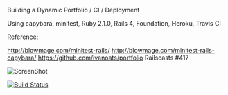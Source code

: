 Building a Dynamic Portfolio / CI / Deployment

Using capybara, minitest, Ruby 2.1.0, Rails 4, Foundation, Heroku, Travis CI

Reference:

http://blowmage.com/minitest-rails/
http://blowmage.com/minitest-rails-capybara/
https://github.com/ivanoats/portfolio
Railscasts #417


![ScreenShot](http://i.imgur.com/xrHB2Pb.png)

[![Build Status](https://travis-ci.org/meowmaste/portfolio.png?branch=master)](https://travis-ci.org/meowmaste/portfolio)
